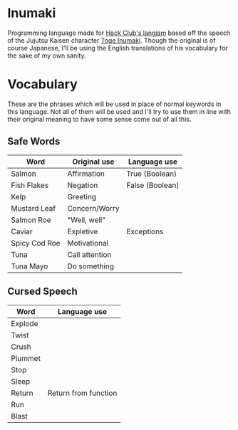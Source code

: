 # Inumaki

Programming language made for [Hack Club's langjam](https://langjam.hackclub.com) based off the speech of the Jujutsu Kaisen character [Toge Inumaki](https://jujutsu-kaisen.fandom.com/wiki/Toge_Inumaki). Though the original is of course Japanese, I'll be using the English translations of his vocabulary for the sake of my own sanity.

# Vocabulary
These are the phrases which will be used in place of normal keywords in this language. Not all of them will be used and I'll try to use them in line with their original meaning to have some sense come out of all this.

## Safe Words 
| Word | Original use | Language use |
| --- | ---| --- |
| Salmon | Affirmation | True (Boolean) | 
| Fish Flakes | Negation | False (Boolean) |
| Kelp | Greeting |  |
| Mustard Leaf | Concern/Worry | |
| Salmon Roe | "Well, well" | |
| Caviar | Expletive | Exceptions |
| Spicy Cod Roe | Motivational | |
| Tuna | Call attention | |
| Tuna Mayo | Do something | |

## Cursed Speech
| Word | Language use|
| --- | --- |
| Explode | |
| Twist | |
| Crush | |
| Plummet | |
| Stop | |
| Sleep | |
| Return | Return from function |
| Run | |
| Blast | |